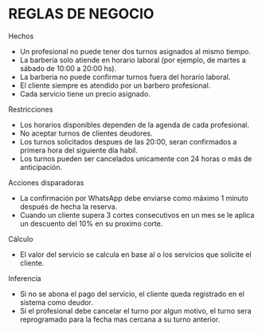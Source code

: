 # **REGLAS DE NEGOCIO**

Hechos
* Un profesional no puede tener dos turnos asignados al mismo tiempo.   
*  La barbería solo atiende en horario laboral (por ejemplo, de martes a sábado de 10:00 a 20:00 hs).
*  La barberia no puede confirmar turnos fuera del horario laboral.
*  El cliente siempre es atendido por un barbero profesional.
*  Cada servicio tiene un precio asignado.
    
Restricciones  
*  Los horarios disponibles dependen de la agenda de cada profesional.
*  No aceptar turnos de clientes deudores.
*  Los turnos solicitados despues de las 20:00, seran confirmados a primera hora del siguiente día habil. 
*  Los turnos pueden ser cancelados unicamente con 24 horas o más de anticipación.
 
Acciones disparadoras  
* La confirmación por WhatsApp debe enviarse como máximo 1 minuto después de hecha la reserva.  
* Cuando un cliente supera 3 cortes consecutivos en un mes se le aplica un descuento del 10% en su proximo corte.
    
Cálculo  
* El valor del servicio se calcula en base al o los servicios que solicite el cliente.

Inferencia
* Si no se abona el pago del servicio, el cliente queda registrado en el sistema como deudor.
* Si el profesional debe cancelar el turno por algun motivo, el turno sera reprogramado para la fecha mas cercana a su turno anterior. 